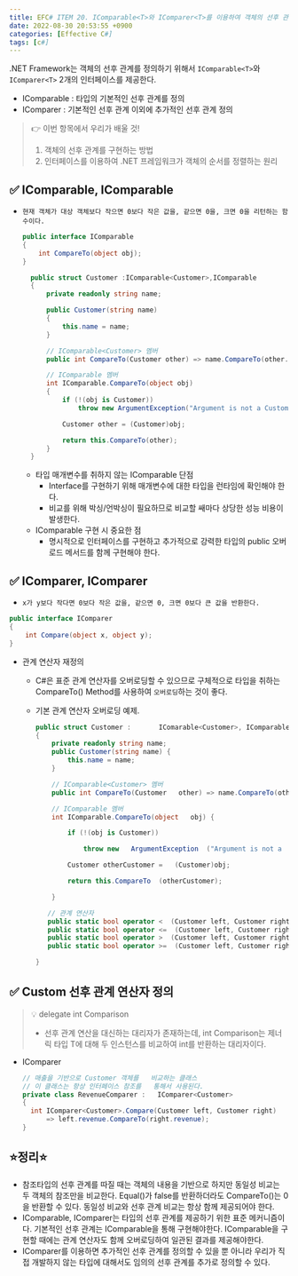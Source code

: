 ```yaml
---
title: EFC# ITEM 20. IComparable<T>와 IComparer<T>를 이용하여 객체의 선후 관계를 정의하라.
date: 2022-08-30 20:53:55 +0900
categories: [Effective C#]
tags: [c#]
---
```


.NET Framework는 객체의 선후 관계를 정의하기 위해서 `IComparable<T>`와 `IComparer<T>` 2개의 인터페이스를 제공한다.

- IComparable<T> :  타입의 기본적인 선후 관계를 정의
- IComparer<T> : 기본적인 선후 관계 이외에 추가적인 선후 관계 정의

> 👉 이번 항목에서 우리가 배울 것!
> 1. 객체의 선후 관계를 구현하는 방법
> 2. 인터페이스를 이용하여 .NET 프레임워크가 객체의 순서를 정렬하는 원리 

## ✅ IComparable, IComparable<T>
- `현재 객체가 대상 객체보다 작으면 0보다 작은 값을, 같으면 0을, 크면 0을 리턴하는 함수이다.`
  ```csharp
  public interface IComparable
  {
      int CompareTo(object obj);
  }
  ```

  ```csharp
    public struct Customer :IComparable<Customer>,IComparable
    {
        private readonly string name;

        public Customer(string name)
        {
            this.name = name;
        }

        // IComparable<Customer> 멤버
        public int CompareTo(Customer other) => name.CompareTo(other.name);

        // IComparable 멤버
        int IComparable.CompareTo(object obj)
        {
            if (!(obj is Customer))
                throw new ArgumentException("Argument is not a Customer", "obj");

            Customer other = (Customer)obj;

            return this.CompareTo(other);
        }
    }
  ```
  - 타입 매개변수를 취하지 않는 IComparable 단점
    - Interface를 구현하기 위해 매개변수에 대한 타입을 런타임에 확인해야 한다.
    - 비교를 위해 박싱/언박싱이 필요하므로 비교할 쌔마다 상당한 성능 비용이 발생한다.
  - IComparable 구현 시 중요한 점
    - 명시적으로 인터페이스를 구현하고 추가적으로 강력한 타입의 public 오버로드 메서드를 함께 구현해야 한다.

## ✅ IComparer, IComparer<T>
- `x가 y보다 작다면 0보다 작은 값을, 같으면 0, 크면 0보다 큰 값을 반환한다.`
```csharp
public interface IComparer
{
    int Compare(object x, object y);
}
```
- 관계 연산자 재정의
  - C#은 표준 관계 연산자를 오버로딩할 수 있으므로 구체적으로 타입을 취하는 CompareTo() Method를 사용하여 `오버로딩`하는 것이 좋다.

   - 기본 관계 연산자 오버로딩 예제.
     ```csharp
     public struct Customer :       IComarable<Customer>, IComparable
     {
         private readonly string name;
         public Customer(string name) {
             this.name = name;
         }
     
         // IComparable<Customer> 멤버
         public int CompareTo(Customer   other) => name.CompareTo(other.  name);
     
         // IComparable 멤버
         int IComparable.CompareTo(object   obj) {
     
             if (!(obj is Customer))
     
                 throw new   ArgumentException  ("Argument is not a   Customer", "obj");
     
             Customer otherCustomer =   (Customer)obj;
     
             return this.CompareTo  (otherCustomer);
     
         }
     
        // 관계 연산자
        public static bool operator <  (Customer left, Customer right) =>   left.CompareTo(right) < 0;
        public static bool operator <=  (Customer left, Customer right) =>   left.CompareTo(right) <= 0;
        public static bool operator >  (Customer left, Customer right) =>   left.CompareTo(right) > 0;
        public static bool operator >=  (Customer left, Customer right) =>   left.CompareTo(right) >= 0;
     
     }
     ```

## ✅ Custom 선후 관계 연산자 정의

> 💡 delegate int Comparison<T> 
> - 선후 관계 연산을 대신하는 대리자가 존재하는데, int Comparison<T>는 제너릭 타입 T에 대해 두 인스턴스를 비교하여 int를 반환하는 대리자이다.

- IComparer<T>
  ```csharp
  // 매출을 기반으로 Customer 객체를   비교하는 클래스
  // 이 클래스는 항상 인터페이스 참조를   통해서 사용된다.
  private class RevenueComparer :   IComparer<Customer>
  {  
	int IComparer<Customer>.Compare(Customer left, Customer right)  
		=> left.revenue.CompareTo(right.revenue);
  }
  ```

## ⭐정리⭐
- 참조타입의 선후 관계를 따질 때는 객체의 내용을 기반으로 하지만 동일성 비교는 두 객체의 참조만을 비교한다. Equal()가 false를 반환하더라도 CompareTo()는 0을 반환할 수 있다. 동일성 비교와 선후 관계 비교는 항상 함께 제공되어야 한다.
- IComparable, IComparer는 타입의 선후 관계를 제공하기 위한 표준 메커니즘이다. 기본적인 선후 관계는 IComparable을 통해 구현해야한다. IComparable을 구현할 때에는 관계 연산자도 함께 오버로딩하여 일관된 결과를 제공해야한다.
- IComparer를 이용하면 추가적인 선후 관계를 정의할 수 있을 뿐 아니라 우리가 직접 개발하지 않는 타입에 대해서도 임의의 선후 관계를 추가로 정의할 수 있다.

